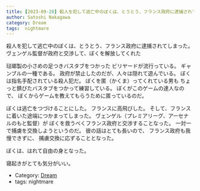 ```yaml
---
title: [2023-09-28] 殺人を犯して逃亡中のぼくは、とうとう、フランス政府に逮捕されてしまった。ヴェンゲル監督が政府と交渉して、ぼくを解放してくれた ---とても珍しいハッピーエンドの夢だった
author: Satoshi Nakagawa
category: Dream
tags:  nightmare
---
```


殺人を犯して逃亡中のぼくは、とうとう、フランス政府に逮捕されてしまった。ヴェンゲル監督が政府と交渉して、ぼくを解放してくれた

 琺瑯製の小さめの足つきバスタブをつかった
ビリヤードが流行っている。
ギャンブルの一種である。
政府が禁止したのだが、人々は隠れて遊んでいる。
ぼくは指名手配されている殺人犯だ。
ぼくを匿（かくま）ってくれている男も
ちょっと錆びたバスタブをつかって練習している。
ぼくがこのゲームの達人なので、
ぼくからゲームを教えてもらうために匿っているのだ。

 ぼくは逃亡をつづけることにした。
フランスに高飛びした。
そして、フランスに着いた途端につかまってしまった。
ヴェンゲル（プレミアリーグ、アーセナルのもと監督）が
ぼくを救うべくフランス政府と交渉することなった。
一対一で捕虜を交換しようというのだ。
彼の話はとても長いので、
フランス政府も我慢できずに、
捕虜交換に応ずることとなった。

 ぼくは、はれて自由の身となった。

 寝起きがとても気分がいい。

- Category: [Dream](https://merapano.github.io/categories.html#Dream)
- tags:  nightmare
